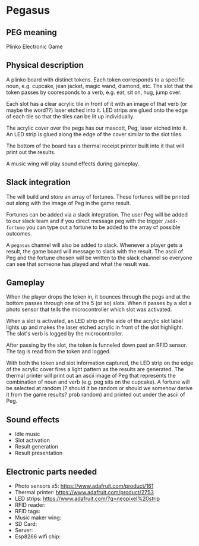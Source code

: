 # Pegasus

## PEG meaning
Plinko Electronic Game

## Physical description
A plinko board with distinct tokens. Each token corresponds to a specific noun, e.g. cupcake, jean jacket, magic wand, diamond, etc. The slot that the token passes by cooresponds to a verb, e.g. eat, sit on, hug, jump over.


Each slot has a clear acrylic tile in front of it with an image of that verb (or maybe the word??) laser etched into it. LED strips are glued onto the edge of each tile so that the tiles can be lit up individually.

The acrylic cover over the pegs has our mascott, Peg, laser etched into it. An LED strip is glued along the edge of the cover similar to the slot tiles.

The bottom of the board has a thermal receipt printer built into it that will print out the results.

A music wing will play sound effects during gameplay.

## Slack integration
The will build and store an array of fortunes. These fortunes will be printed out along with the image of Peg in the game result.

Fortunes can be added via a slack integration. The user Peg will be added to our slack team and if you direct message peg with the trigger `/add-fortune` you can type out a fortune to be added to the array of possible outcomes.

A `pegasus` channel will also be added to slack. Whenever a player gets a result, the game board will message to slack with the result. The ascii of Peg and the fortune chosen will be written to the slack channel so everyone can see that someone has played and what the result was.

## Gameplay

When the player drops the token in, it bounces through the pegs and at the bottom passes through one of the 5 (or so) slots. When it passes by a slot a photo sensor that tells the microcontroller which slot was activated.

When a slot is activated, an LED strip on the side of the acrylic slot label lights up and makes the laser etched acrylic in front of the slot highlight. The slot's verb is logged by the microcontroller.

After passing by the slot, the token is funneled down past an RFID sensor. The tag is read from the token and logged.

With both the token and slot information captured, the LED strip on the edge of the acrylic cover fires a light pattern as the results are generated. The thermal printer will print out an ascii image of Peg that represents the combination of noun and verb (e.g. peg sits on the cupcake). A fortune will be selected at random (? should it be random or should we somehow derive it from the game results? prob random) and printed out under the ascii of Peg.

## Sound effects
- Idle music
- Slot activation
- Result generation
- Result presentation


## Electronic parts needed

- Photo sensors x5: https://www.adafruit.com/product/161
- Thermal printer: https://www.adafruit.com/product/2753
- LED strips: https://www.adafruit.com/?q=neopixel%20strip
- RFID reader:
- RFID tags:
- Music maker wing:
- SD Card:
- Server:
- Esp8266 wifi chip:
